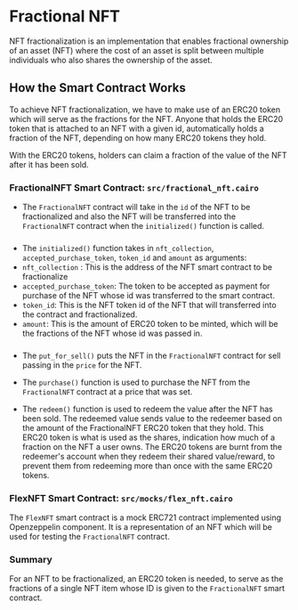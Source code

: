 # Fractional NFT
NFT fractionalization is an implementation that enables fractional ownership of an asset (NFT) where the cost of an asset is split between multiple individuals who also shares the ownership of the asset.

## How the Smart Contract Works
To achieve NFT fractionalization, we have to make use of an ERC20 token which will serve as the fractions for the NFT. Anyone that holds the ERC20 token that is attached to an NFT with a given id, automatically holds a fraction of the NFT, depending on how many ERC20 tokens they hold. <br />

With the ERC20 tokens, holders can claim a fraction of the value of the NFT after it has been sold.

### FractionalNFT Smart Contract: `src/fractional_nft.cairo`
- The `FractionalNFT` contract will take in the `id` of the NFT to be fractionalized and also the NFT will be transferred into the `FractionalNFT` contract when the `initialized()` function is called. <br />

### 

- The `initialized()` function takes in `nft_collection`, `accepted_purchase_token`, `token_id` and `amount` as arguments:<br />
- `nft_collection` : This is the address of the NFT smart contract to be fractionalize <br />
- `accepted_purchase_token`: The token to be accepted as payment for purchase of the NFT whose id was transferred to the smart contract.<br />
- `token_id`: This is the NFT token id of the NFT that will transferred into the contract and fractionalized.<br />
- `amount`: This is the amount of ERC20 token to be minted, which will be the fractions of the NFT whose id was passed in.<br />

### 

- The `put_for_sell()` puts the NFT in the `FractionalNFT` contract for sell passing in the `price` for the NFT.<br />

- The `purchase()` function is used to purchase the NFT from the `FractionalNFT` contract at a price that was set. <br />

- The `redeem()` function is used to redeem the value after the NFT has been sold. The redeemed value sends value to the redeemer based on the amount of the FractionalNFT ERC20 token that they hold. This ERC20 token is what is used as the shares, indication how much of a fraction on the NFT a user owns. The ERC20 tokens are burnt from the redeemer's account when they redeem their shared value/reward, to prevent them from redeeming more than once with the same ERC20 tokens.

### FlexNFT Smart Contract: `src/mocks/flex_nft.cairo`
The `FlexNFT` smart contract is a mock ERC721 contract implemented using Openzeppelin component. It is a representation of an NFT which will be used for testing the `FractionalNFT` contract.

### Summary
For an NFT to be fractionalized, an ERC20 token is needed, to serve as the fractions of a single NFT item whose ID is given to the `FractionalNFT` smart contract.